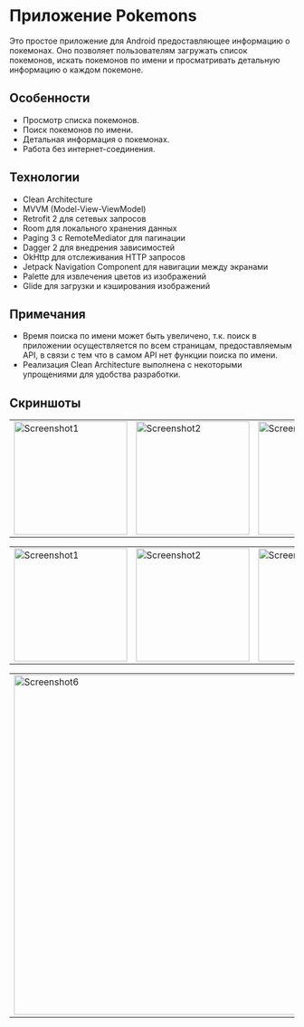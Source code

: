 # Приложение Pokemons
Это простое приложение для Android предоставляющее информацию о покемонах. 
Оно позволяет пользователям загружать список покемонов, искать покемонов по имени и просматривать детальную информацию о каждом покемоне. 

## Особенности

- Просмотр списка покемонов.
- Поиск покемонов по имени.
- Детальная информация о покемонах.
- Работа без интернет-соединения.

## Технологии

- Clean Architecture
- MVVM (Model-View-ViewModel)
- Retrofit 2 для сетевых запросов
- Room для локального хранения данных
- Paging 3 с RemoteMediator для пагинации
- Dagger 2 для внедрения зависимостей
- OkHttp для отслеживания HTTP запросов
- Jetpack Navigation Component для навигации между экранами
- Palette для извлечения цветов из изображений
- Glide для загрузки и кэширования изображений

## Примечания

- Время поиска по имени может быть увеличено, т.к. поиск в приложении осуществляется по всем страницам, предоставляемым API, в связи с тем что в самом API нет функции поиска по имени.
- Реализация Clean Architecture выполнена с некоторыми упрощениями для удобства разработки.

## Скриншоты

<p align="center">
  <table align="center" cellspacing="10">
    <tr>
      <td><img src="https://github.com/sitegit/Pokemons/assets/47815702/44a635b3-26a1-4ce4-9734-3fb36f3ed5b4" width="200" alt="Screenshot1"/></td>
      <td><img src="https://github.com/sitegit/Pokemons/assets/47815702/2c939dda-fe88-4b8a-a3d7-86a3806e24dc" width="200" alt="Screenshot2"/></td>
      <td><img src="https://github.com/sitegit/Pokemons/assets/47815702/3aaea3c2-3c08-465c-9cbc-eec0bd9b4594" width="200" alt="Screenshot4"/></td>
      <td><img src="https://github.com/sitegit/Pokemons/assets/47815702/fc183b1c-ce3c-445e-a6b1-cede920784d3" width="200" alt="Screenshot3"/></td>
    </tr>
  </table>
  <table align="center" cellspacing="10">
    <tr>
      <td><img src="https://github.com/sitegit/Pokemons/assets/47815702/9b17788a-44bd-4f23-addb-325a568cb7a6" width="200" alt="Screenshot1"/></td>
      <td><img src="https://github.com/sitegit/Pokemons/assets/47815702/b70d19c6-4f4d-42aa-bc33-e64d2ee136fb" width="200" alt="Screenshot2"/></td>
      <td><img src="https://github.com/sitegit/Pokemons/assets/47815702/28302e71-f158-43bf-9bf0-e20db4b6b2c3" width="200" alt="Screenshot4"/></td>
      <td><img src="https://github.com/sitegit/Pokemons/assets/47815702/72e50775-6b4e-4a6a-a6a0-ebbd3fa1005c" width="200" alt="Screenshot3"/></td>
    </tr>
  </table>
  <table align="center">
    <td><img src="https://github.com/sitegit/Pokemons/assets/47815702/284daf3b-6907-4caf-8eaa-c7648e268804" width="600" alt="Screenshot6"/></td>
  </table>
</p>


